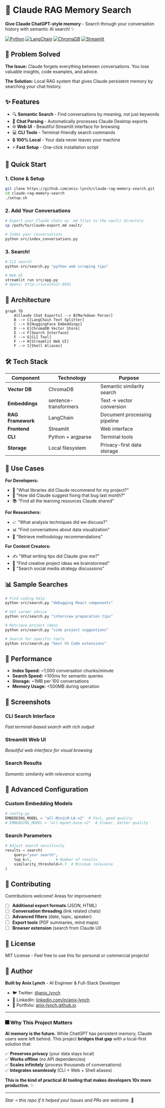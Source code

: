 # 🧠 Claude RAG Memory Search

**Give Claude ChatGPT-style memory** - Search through your conversation history with semantic AI search! ✨

[![Python](https://img.shields.io/badge/Python-3.9%2B-blue.svg)](https://python.org)
[![LangChain](https://img.shields.io/badge/LangChain-0.2%2B-green.svg)](https://langchain.com)
[![ChromaDB](https://img.shields.io/badge/ChromaDB-Latest-orange.svg)](https://chromadb.ai)
[![Streamlit](https://img.shields.io/badge/Streamlit-1.28%2B-red.svg)](https://streamlit.io)

## 🎯 Problem Solved

**The Issue:** Claude forgets everything between conversations. You lose valuable insights, code examples, and advice.

**The Solution:** Local RAG system that gives Claude persistent memory by searching your chat history.

## ✨ Features

- 🔍 **Semantic Search** - Find conversations by meaning, not just keywords
- 💬 **Chat Parsing** - Automatically processes Claude Desktop exports  
- 🌐 **Web UI** - Beautiful Streamlit interface for browsing
- 💻 **CLI Tools** - Terminal-friendly search commands
- 🔒 **100% Local** - Your data never leaves your machine
- ⚡ **Fast Setup** - One-click installation script

## 🚀 Quick Start

### 1. Clone & Setup
```bash
git clone https://github.com/anix-lynch/claude-rag-memory-search.git
cd claude-rag-memory-search
./setup.sh
```

### 2. Add Your Conversations
```bash
# Export your Claude chats as .md files to the vault/ directory
cp /path/to/claude-export.md vault/

# Index your conversations
python src/index_conversations.py
```

### 3. Search!
```bash
# CLI search
python src/search.py "python web scraping tips"

# Web UI
streamlit run src/app.py
# Opens: http://localhost:8501
```

## 🎯 Architecture

```mermaid
graph TD
    A[Claude Chat Exports] --> B[Markdown Parser]
    B --> C[LangChain Text Splitter]
    C --> D[HuggingFace Embeddings]
    D --> E[ChromaDB Vector Store]
    E --> F[Search Interface]
    F --> G[CLI Tool]
    F --> H[Streamlit Web UI]
    F --> I[Shell Aliases]
```

## 🛠️ Tech Stack

| Component | Technology | Purpose |
|-----------|------------|---------|
| **Vector DB** | ChromaDB | Semantic similarity search |
| **Embeddings** | sentence-transformers | Text → vector conversion |
| **RAG Framework** | LangChain | Document processing pipeline |
| **Frontend** | Streamlit | Web interface |
| **CLI** | Python + argparse | Terminal tools |
| **Storage** | Local filesystem | Privacy-first data storage |

## 🧪 Use Cases

**For Developers:**
- 🚀 "What libraries did Claude recommend for my project?"
- 🐛 "How did Claude suggest fixing that bug last month?"
- 📚 "Find all the learning resources Claude shared"

**For Researchers:**
- 📈 "What analysis techniques did we discuss?"
- 📊 "Find conversations about data visualization"
- 🧪 "Retrieve methodology recommendations"

**For Content Creators:**
- ✍️ "What writing tips did Claude give me?"
- 🎨 "Find creative project ideas we brainstormed"
- 📱 "Search social media strategy discussions"

## 📊 Sample Searches

```bash
# Find coding help
python src/search.py "debugging React components"

# Get career advice
python src/search.py "interview preparation tips"

# Retrieve project ideas
python src/search.py "side project suggestions"

# Search for specific tools
python src/search.py "best VS Code extensions"
```

## 🚀 Performance

- **Index Speed:** ~1,000 conversation chunks/minute
- **Search Speed:** <100ms for semantic queries
- **Storage:** ~1MB per 100 conversations
- **Memory Usage:** <500MB during operation

## 🎨 Screenshots

### CLI Search Interface
*Fast terminal-based search with rich output*

### Streamlit Web UI
*Beautiful web interface for visual browsing*

### Search Results
*Semantic similarity with relevance scoring*

## 🔧 Advanced Configuration

### Custom Embedding Models
```python
# config.py
EMBEDDING_MODEL = "all-MiniLM-L6-v2"  # Fast, good quality
# EMBEDDING_MODEL = "all-mpnet-base-v2"  # Slower, better quality
```

### Search Parameters
```python
# Adjust search sensitivity
results = search(
    query="your search",
    top_k=5,           # Number of results
    similarity_threshold=0.7  # Minimum relevance
)
```

## 🤝 Contributing

Contributions welcome! Areas for improvement:

- [ ] **Additional export formats** (JSON, HTML)
- [ ] **Conversation threading** (link related chats)
- [ ] **Advanced filters** (date, topic, speaker)
- [ ] **Export tools** (PDF summaries, mind maps)
- [ ] **Browser extension** (search from Claude UI)

## 📄 License

MIT License - Feel free to use this for personal or commercial projects!

## 👤 Author

**Built by Anix Lynch** - AI Engineer & Full-Stack Developer

- 🐦 Twitter: [@anix_lynch](https://twitter.com/anix_lynch)
- 💼 LinkedIn: [linkedin.com/in/anix-lynch](https://linkedin.com/in/anix-lynch)
- 📁 Portfolio: [anix-lynch.github.io](https://anix-lynch.github.io)

---

### 🎆 Why This Project Matters

**AI memory is the future.** While ChatGPT has persistent memory, Claude users were left behind. This project **bridges that gap** with a local-first solution that:

✅ **Preserves privacy** (your data stays local)  
✅ **Works offline** (no API dependencies)  
✅ **Scales infinitely** (process thousands of conversations)  
✅ **Integrates seamlessly** (CLI + Web + Shell aliases)  

**This is the kind of practical AI tooling that makes developers 10x more productive.** ✨

---

*Star ⭐ this repo if it helped you! Issues and PRs are welcome.* 💬